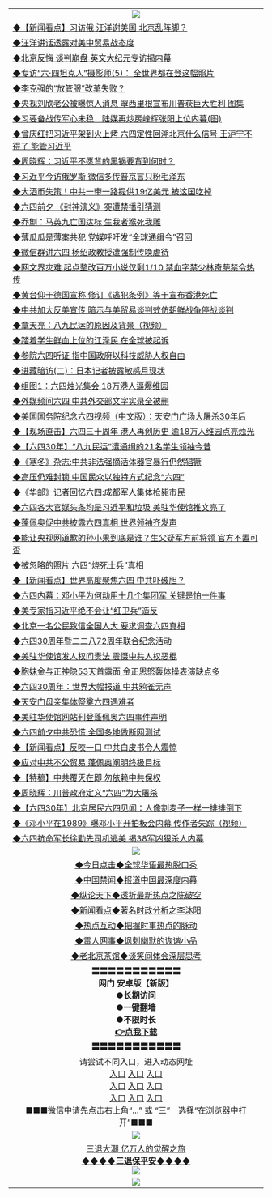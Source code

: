 <table>
  <tr>
    <td align=center><img src="https://github.com/gyhhx/image-upload/blob/master/yaowen.jpg" /></td>
  </tr>
  <tr>
<td align=left>
<a href="http://ctbtfdoocixoa.global.ssl.fastly.net/oo.aspx?name=c1041811&key=ofejcfaxcltk&from=gy">◆【新闻看点】习访俄 汪洋谢美国 北京乱阵脚？</a><br/>
</td>
   </tr>
<tr>
<td align=left>
<a href="https://ctbtfdoocixoa.global.ssl.fastly.net/oo.aspx?name=c1041734&key=ofejcfaxcltk&from=gy">◆汪洋讲话透露对美中贸易战态度</a><br/></td>
  </tr>
  <tr>
<td align=left>
<a href="https://ctbtfdoocixoa.global.ssl.fastly.net/oo.aspx?name=c1041791&key=ofejcfaxcltk&from=gy">◆北京反悔 谈判崩盘 英文大纪元专访揭内幕</a><br/></td>
 </tr>
  <tr>
<td align=left>
<a href="http://ctbtfdoocixoa.global.ssl.fastly.net/oo.aspx?name=http://www.soundofhope.org/gb/2019/06/05/n2936731.html&key=ofejcfaxcltk&from=gy">◆专访“六·四坦克人”摄影师(5)： 全世界都在登这幅照片</a><br/></td>
 </tr>
   <tr>
<td align=left>
<a href="http://ctbtfdoocixoa.global.ssl.fastly.net/oo.aspx?name=c1041814&key=ofejcfaxcltk&from=gy">◆李克强的“放管服”改革失败？</a><br/></td>
   </tr> 
  <tr>
<td align=left>
<a href="http://ctbtfdoocixoa.global.ssl.fastly.net/oo.aspx?name=c1041733&key=ofejcfaxcltk&from=gy">◆央视刘欣老公被曝惊人消息 翠西里根宣布川普获巨大胜利 图集</a><br/></td>
  </tr> 
 <tr>
<td align=left>
<a href="http://ctbtfdoocixoa.global.ssl.fastly.net/oo.aspx?name=c1041857&key=ofejcfaxcltk&from=gy">◆习要备战传军心未稳　陆媒再炒房峰辉张阳上位内幕(图)</a><br/>
</td>
   </tr>
 <tr>
<td align=left>
<a href="http://ctbtfdoocixoa.global.ssl.fastly.net/oo.aspx?name=c1041591&key=ofejcfaxcltk&from=gy">◆曾庆红把习近平架到火上烤 六四定性回溯北京什么信号 王沪宁不得了 能管习近平</a><br/></td>
  </tr>
  <tr>
<td align=left>
<a href="http://ctbtfdoocixoa.global.ssl.fastly.net/oo.aspx?name=c1041817&key=ofejcfaxcltk&from=gy">◆周晓辉：习近平不愿背的黑锅要背到何时？</a><br/></td>
 </tr>
   <tr>
<td align=left>
<a href="http://ctbtfdoocixoa.global.ssl.fastly.net/oo.aspx?name=c1041805&key=ofejcfaxcltk&from=gy">◆习近平今访俄罗斯 微信多传普京言只粉毛泽东</a><br/>
</td>
   </tr>
 <tr>
<td align=left>
<a href="http://ctbtfdoocixoa.global.ssl.fastly.net/oo.aspx?name=c1041768&key=ofejcfaxcltk&from=gy">◆大洒币失策！中共一带一路提供19亿美元 被这国吃掉</a><br/></td>
  </tr>
  <tr>
<td align=left>
<a href="http://ctbtfdoocixoa.global.ssl.fastly.net/oo.aspx?name=c1041737&key=ofejcfaxcltk&from=gy">◆六四前夕 《封神演义》突遭禁播引猜测</a><br/></td>
 </tr>
  <tr>
<td align=left>
<a href="http://ctbtfdoocixoa.global.ssl.fastly.net/oo.aspx?name=c1041837&key=ofejcfaxcltk&from=gy">◆乔劁：马英九亡国达标 生我者猴死我雕</a><br/></td>
 </tr>
   <tr>
<td align=left>
<a href="http://ctbtfdoocixoa.global.ssl.fastly.net/oo.aspx?name=c1041686&key=ofejcfaxcltk&from=gy">◆薄瓜瓜是薄案共犯 党媒呼吁发“全球通缉令”召回</a><br/></td>
   </tr> 
  <tr>
<td align=left>
<a href="http://ctbtfdoocixoa.global.ssl.fastly.net/oo.aspx?name=c1041786&key=ofejcfaxcltk&from=gy">◆微信群讲六四 杨绍政教授遭强制传唤虐待</a><br/></td>
  </tr> 
 <tr>
<td align=left>
<a href="http://ctbtfdoocixoa.global.ssl.fastly.net/oo.aspx?name=c1041704&key=ofejcfaxcltk&from=gy">◆网文界灾难 起点整改百万小说仅剩1/10 禁血字禁少林奇葩禁令热传</a><br/>
</td>
   </tr>
 <tr>
<td align=left>
<a href="http://ctbtfdoocixoa.global.ssl.fastly.net/oo.aspx?name=c1041809&key=ofejcfaxcltk&from=gy">◆黄台仰于德国宣称 修订《逃犯条例》等于宣布香港死亡</a><br/>
</td>
   </tr>
 <tr>
<td align=left>
<a href="http://ctbtfdoocixoa.global.ssl.fastly.net/oo.aspx?name=c1041798&key=ofejcfaxcltk&from=gy">◆中共加大反美宣传 暗示与美贸易谈判效仿朝鲜战争停战谈判</a><br/></td>
  </tr>
  <tr>
<td align=left>
<a href="http://ctbtfdoocixoa.global.ssl.fastly.net/oo.aspx?name=c1041732&key=ofejcfaxcltk&from=gy">◆章天亮：八九民运的原因及背景（视频）</a><br/></td>
 </tr>
   <tr>
<td align=left>
<a href="http://ctbtfdoocixoa.global.ssl.fastly.net/oo.aspx?name=c1041784&key=ofejcfaxcltk&from=gy">◆踏着学生鲜血上位的江泽民 在全球被起诉</a><br/>
</td>
   </tr>
 <tr>
<td align=left>
<a href="http://ctbtfdoocixoa.global.ssl.fastly.net/oo.aspx?name=c1041781&key=ofejcfaxcltk&from=gy">◆参院六四听证 指中国政府以科技威胁人权自由</a><br/>
</td>
   </tr>
<tr>
<td align=left>
<a href="https://ctbtfdoocixoa.global.ssl.fastly.net/oo.aspx?name=c1041820&key=ofejcfaxcltk&from=gy">◆进藏暗访(二)：日本记者披露敏感月现状</a><br/>
</td>       
  <tr>
<td align=left>
<a href="http://ctbtfdoocixoa.global.ssl.fastly.net/oo.aspx?name=c1041487&key=ofejcfaxcltk&from=gy">◆组图1：六四烛光集会 18万港人逼爆维园</a><br/>
</td>
   </tr>
<tr>
<td align=left>
<a href="https://ctbtfdoocixoa.global.ssl.fastly.net/oo.aspx?name=c1041414&key=ofejcfaxcltk&from=gy">◆外媒频问六四 中共外交部文字实录全被删</a><br/></td>
  </tr>
  <tr>
<td align=left>
<a href="https://ctbtfdoocixoa.global.ssl.fastly.net/oo.aspx?name=c1041456&key=ofejcfaxcltk&from=gy">◆美国国务院纪念六四视频（中文版）：天安门广场大屠杀30年后</a><br/></td>
 </tr>
  <tr>
<td align=left>
<a href="http://ctbtfdoocixoa.global.ssl.fastly.net/oo.aspx?name=http://www.soundofhope.org/gb/2019/06/04/n2933395.html&key=ofejcfaxcltk&from=gy">◆【现场直击】六四三十周年 港人再创历史 逾18万人维园点亮烛光
</a><br/></td>
 </tr>
   <tr>
<td align=left>
<a href="http://ctbtfdoocixoa.global.ssl.fastly.net/oo.aspx?name=c1041376&key=ofejcfaxcltk&from=gy">◆【六四30年】“八九民运”遭通缉的21名学生领袖今昔</a><br/></td>
   </tr> 
  <tr>
<td align=left>
<a href="http://ctbtfdoocixoa.global.ssl.fastly.net/oo.aspx?name=https://www.ntdtv.com/gb/2019/06/04/a102593323.html&key=ofejcfaxcltk&from=gy">◆《寒冬》杂志:中共非法强摘活体器官暴行仍然猖獗</a><br/></td>
  </tr> 
 <tr>
<td align=left>
<a href="http://ctbtfdoocixoa.global.ssl.fastly.net/oo.aspx?name=https://www.ntdtv.com/gb/2019/06/03/a102592663.html&key=ofejcfaxcltk&from=gy">◆高压仍难封锁 中国民众以独特方式纪念“六四”</a><br/>
</td>
   </tr>
 <tr>
<td align=left>
<a href="http://ctbtfdoocixoa.global.ssl.fastly.net/oo.aspx?name=c1041537&key=ofejcfaxcltk&from=gy">◆《华邮》记者回忆六四:成都军人集体枪毙市民</a><br/></td>
  </tr>
  <tr>
<td align=left>
<a href="http://ctbtfdoocixoa.global.ssl.fastly.net/oo.aspx?name=c1041425&key=ofejcfaxcltk&from=gy">◆六四各大官媒头条均是习近平和垃圾 美驻华使馆推文亮了</a><br/></td>
 </tr>
   <tr>
<td align=left>
<a href="http://ctbtfdoocixoa.global.ssl.fastly.net/oo.aspx?name=c1041459&key=ofejcfaxcltk&from=gy">◆蓬佩奥促中共披露六四真相 世界领袖齐发声</a><br/>
</td>
   </tr>
 <tr>
<td align=left>
<a href="http://ctbtfdoocixoa.global.ssl.fastly.net/oo.aspx?name=c1041449&key=ofejcfaxcltk&from=gy">◆能让央视网道歉的孙小果到底是谁？生父疑军方前将领 官方不置可否</a><br/></td>
  </tr>
  <tr>
<td align=left>
<a href="http://ctbtfdoocixoa.global.ssl.fastly.net/oo.aspx?name=c1041549&key=ofejcfaxcltk&from=gy">◆被忽略的照片 六四“烧死士兵”真相</a><br/></td>
 </tr>
  <tr>
<td align=left>
<a href="http://ctbtfdoocixoa.global.ssl.fastly.net/oo.aspx?name=c1041543&key=ofejcfaxcltk&from=gy">◆【新闻看点】世界高度聚焦六四 中共吓破胆？ </a><br/></td>
 </tr>
   <tr>
<td align=left>
<a href="http://ctbtfdoocixoa.global.ssl.fastly.net/oo.aspx?name=c1041437&key=ofejcfaxcltk&from=gy">◆六四内幕：邓小平为何动用十几个集团军 关键是怕一件事</a><br/></td>
   </tr> 
  <tr>
<td align=left>
<a href="http://ctbtfdoocixoa.global.ssl.fastly.net/oo.aspx?name=c1041531&key=ofejcfaxcltk&from=gy">◆美专家指习近平绝不会让“红卫兵”造反</a><br/></td>
  </tr> 
 <tr>
<td align=left>
<a href="http://ctbtfdoocixoa.global.ssl.fastly.net/oo.aspx?name=c1041401&key=ofejcfaxcltk&from=gy">◆北京一名公民致信全国人大 要求调查六四真相</a><br/>
</td>
   </tr>
 <tr>
<td align=left>
<a href="http://ctbtfdoocixoa.global.ssl.fastly.net/oo.aspx?name=c1041388&key=ofejcfaxcltk&from=gy">◆六四30周年暨二二八72周年联合纪念活动</a><br/>
</td>
   </tr>
 <tr>
<td align=left>
<a href="http://ctbtfdoocixoa.global.ssl.fastly.net/oo.aspx?name=c1041524&key=ofejcfaxcltk&from=gy">◆美驻华使馆发人权问责法 震慑中共人权恶棍</a><br/></td>
  </tr>
  <tr>
<td align=left>
<a href="http://ctbtfdoocixoa.global.ssl.fastly.net/oo.aspx?name=c1041494&key=ofejcfaxcltk&from=gy">◆胞妹金与正神隐53天首露面 金正恩怒轰体操表演缺点多</a><br/></td>
 </tr>
   <tr>
<td align=left>
<a href="http://ctbtfdoocixoa.global.ssl.fastly.net/oo.aspx?name=c1041513&key=ofejcfaxcltk&from=gy">◆六四30周年：世界大幅报道 中共鸦雀无声</a><br/>
</td>
   </tr>
 <tr>
<td align=left>
<a href="http://ctbtfdoocixoa.global.ssl.fastly.net/oo.aspx?name=c1041520&key=ofejcfaxcltk&from=gy">◆天安门母亲集体祭奠六四遇难者</a><br/>
</td>
   </tr>
<tr>
<td align=left>
<a href="https://ctbtfdoocixoa.global.ssl.fastly.net/oo.aspx?name=c1041478&key=ofejcfaxcltk&from=gy">◆美驻华使馆网站刊登蓬佩奥六四事件声明</a><br/>
</td>       
  <tr>
<td align=left>
<a href="http://ctbtfdoocixoa.global.ssl.fastly.net/oo.aspx?name=c1041173&key=ofejcfaxcltk&from=gy">◆六四前夕中共恐慌 全国多地做断网测试</a><br/>
</td>
   </tr>
<tr>
<td align=left>
<a href="https://ctbtfdoocixoa.global.ssl.fastly.net/oo.aspx?name=c1041242&key=ofejcfaxcltk&from=gy">◆【新闻看点】反咬一口 中共白皮书令人震惊</a><br/></td>
  </tr>
  <tr>
<td align=left>
<a href="https://ctbtfdoocixoa.global.ssl.fastly.net/oo.aspx?name=c1041182&key=ofejcfaxcltk&from=gy">◆应对中共不公贸易 蓬佩奥阐明终极目标</a><br/></td>
 </tr>
  <tr>
<td align=left>
<a href="http://ctbtfdoocixoa.global.ssl.fastly.net/oo.aspx?name=c1041179&key=ofejcfaxcltk&from=gy">◆【特稿】中共覆灭在即 勿依赖中共保权</a><br/></td>
 </tr>
   <tr>
<td align=left>
<a href="http://ctbtfdoocixoa.global.ssl.fastly.net/oo.aspx?name=c1041229&key=ofejcfaxcltk&from=gy">◆周晓辉：川普政府定义“六四”为大屠杀</a><br/></td>
   </tr> 
  <tr>
<td align=left>
<a href="http://ctbtfdoocixoa.global.ssl.fastly.net/oo.aspx?name=c1041280&key=ofejcfaxcltk&from=gy">◆【六四30年】北京居民六四见闻：人像割麦子一样一排排倒下</a><br/></td>
  </tr> 
 <tr>
<td align=left>
<a href="http://ctbtfdoocixoa.global.ssl.fastly.net/oo.aspx?name=c1041085&key=ofejcfaxcltk&from=gy">◆《邓小平在1989》曝邓小平开拍板会内幕 传作者失踪（视频）</a><br/>
</td>
   </tr>
 <tr>
<td align=left>
<a href="http://ctbtfdoocixoa.global.ssl.fastly.net/oo.aspx?name=https://www.ntdtv.com/gb/2019/06/04/a102592811.html&key=ofejcfaxcltk&from=gy">◆六四抗命军长徐勤先司机逃美 揭38军凶狠杀人内幕</a><br/></td>
  </tr>
    <tr>
    <td align=center><img src="https://github.com/gyhhx/image-upload/blob/master/shipin.jpg" /></td>
  </tr>
   <tr>
   <td align=center> 
<a href="http://ctbtfdoocixoa.global.ssl.fastly.net/oo.aspx?name=c816850&key=ofejcfaxcltk&from=gy&tag=9877">◆今日点击◆全球华语最热脱口秀</a><br/>
    </td>
  </tr>
  <tr>
  <td align=center>
<a href="http://ctbtfdoocixoa.global.ssl.fastly.net/oo.aspx?name=c816860&key=ofejcfaxcltk&from=gy&tag=99733110">◆中国禁闻◆报道中国最深度内幕</a><br/>
   </tr>
  <tr>
     <td align=center>
<a href="http://ctbtfdoocixoa.global.ssl.fastly.net/oo.aspx?name=c816855&key=ofejcfaxcltk&from=gy&tag=997110">◆纵论天下◆透析最新热点之陈破空</a><br/>
   </tr>
   <tr>
      <td align=center>
<a href="http://ctbtfdoocixoa.global.ssl.fastly.net/oo.aspx?name=c838308&key=ofejcfaxcltk&from=gy&tag=9973110">◆新闻看点◆著名时政分析之李沐阳</a><br/>
   </tr>
   <tr>
     <td align=center>
<a href="http://ctbtfdoocixoa.global.ssl.fastly.net/oo.aspx?name=c816852&key=ofejcfaxcltk&from=gy&tag=9733110">◆热点互动◆把握时事热点的脉动</a><br/>
   </tr>
   <tr>
      <td align=center>
<a href="http://ctbtfdoocixoa.global.ssl.fastly.net/oo.aspx?name=c816694&key=ofejcfaxcltk&from=gy&tag=93310">◆雷人网事◆讽刺幽默的诙谐小品</a><br/>
   </tr>
   <tr>
    <td align=center>
<a href="http://ctbtfdoocixoa.global.ssl.fastly.net/oo.aspx?name=c816650&key=ofejcfaxcltk&from=gy&tag=9973110">◆老北京茶馆◆谈笑间体会深层思考</a><br/>
   </tr>
  <tr>
    <td align=center>
 <b>〓〓〓〓〓〓〓〓〓〓〓<br/>网门 安卓版【新版】<br/> ●长期访问<br/> ●一键翻墙<br/>  ●不限时长<br/> 
 <a href="https://share.weiyun.com/5rFsJi9">👉<b>点我下载</a><br/>〓〓〓〓〓〓〓〓〓〓〓<br/>
    </td>
    </tr>
   <tr>
    <td align=center>请尝试不同入口，进入动态网址<br/>
      <a href="https://s3.us-east-2.amazonaws.com/ogateo/show.htm">入口</a>
      <a href="https://s3.ca-central-1.amazonaws.com/ogatec/show.htm">入口</a>
      <a href="https://s3.ap-southeast-2.amazonaws.com/ogatey/show.htm">入口</a><br/>
      <a href="https://s3.ap-northeast-2.amazonaws.com/ogates/show.htm">入口</a>
      <a href="https://s3.eu-central-1.amazonaws.com/ogatef/show.htm">入口</a>
      <a href="https://s3.ap-south-1.amazonaws.com/ogatem/show.htm">入口</a><br/>
      <a href="https://s3-us-west-1.amazonaws.com/ogaten/show.htm">入口</a>
      <a href="https://s3.eu-west-2.amazonaws.com/ogatel/show.htm">入口</a>
      <a href="https://s3.ap-northeast-1.amazonaws.com/ogatet/show.htm">入口</a><br/>
      ■■■微信中请先点击右上角“...” 或 “三”　选择“在浏览器中打开”■■■<b><br/>
    </td>
  </tr>
  <tr>
    <td align=center><img src="https://github.com/gyhhx/image-upload/blob/master/3.jpg" /> </td>
</tr>
  <tr>  
  <td align=center>
  <a href="http://ctbtfdoocixoa.global.ssl.fastly.net/oo.aspx?name=c894205&key=ofejcfaxcltk&from=gy&tag=9973110">三退大潮 亿万人的觉醒之旅</a><br/>
      <a href="http://ctbtfdoocixoa.global.ssl.fastly.net/oo.aspx?name=ogQuit.aspx&key=ofejcfaxcltk&from=gy"><b>◆◆◆◆三退保平安◆◆◆◆<br/></a>
      <img src="https://github.com/gyhhx/image-upload/blob/master/3t.jpg" /><br/>
      </td>
  </tr>
   <tr>
    <td align=center><img src="https://raw.githubusercontent.com/oGate2/Up/master/oGate_640.jpg"/></td>
  </tr>
</table>


